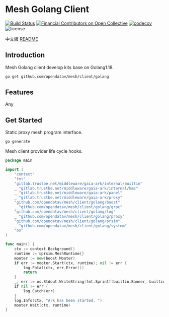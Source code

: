 # Mesh Golang Client

[![Build Status](https://travis-ci.org/ducesoft/babel.svg?branch=master)](https://travis-ci.org/ducesoft/babel)
[![Financial Contributors on Open Collective](https://opencollective.com/babel/all/badge.svg?label=financial+contributors)](https://opencollective.com/babel) [![codecov](https://codecov.io/gh/babel/babel/branch/master/graph/badge.svg)](https://codecov.io/gh/babel/babel)
![license](https://img.shields.io/github/license/ducesoft/babel.svg)

中文版 [README](README_CN.md)

## Introduction

Mesh Golang client develop kits base on Golang1.18.

```bash
go get github.com/opendatav/mesh/client/golang
```

## Features

Any

## Get Started

Static proxy mesh program interface.

```bash
go generate
```

Mesh client provider life cycle hooks.

```go
package main

import (
	"context"
	"fmt"
	"gitlab.trustbe.net/middleware/gaia-ark/internal/builtin"
	_ "gitlab.trustbe.net/middleware/gaia-ark/internal/kms"
	_ "gitlab.trustbe.net/middleware/gaia-ark/panel"
	_ "gitlab.trustbe.net/middleware/gaia-ark/proxy"
	"github.com/opendatav/mesh/client/golang/boost"
	_ "github.com/opendatav/mesh/client/golang/grpc"
	"github.com/opendatav/mesh/client/golang/log"
	_ "github.com/opendatav/mesh/client/golang/proxy"
	"github.com/opendatav/mesh/client/golang/prsim"
	_ "github.com/opendatav/mesh/client/golang/system"
	"os"
)

func main() {
	ctx := context.Background()
	runtime := &prsim.MeshRuntime{}
	mooter := new(boost.Mooter)
	if err := mooter.Start(ctx, runtime); nil != err {
		log.Fatal(ctx, err.Error())
		return
	}
	_, err := os.Stdout.WriteString(fmt.Sprintf(builtin.Banner, builtin.Version, builtin.CommitID))
	if nil != err {
		log.Catch(err)
	}
	log.Info(ctx, "Ark has been started. ")
	mooter.Wait(ctx, runtime)
}

```

